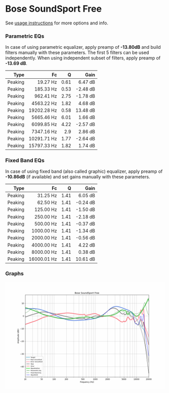 # Bose SoundSport Free
See [usage instructions](https://github.com/jaakkopasanen/AutoEq#usage) for more options and info.

### Parametric EQs
In case of using parametric equalizer, apply preamp of **-13.80dB** and build filters manually
with these parameters. The first 5 filters can be used independently.
When using independent subset of filters, apply preamp of **-13.69 dB**.

| Type    | Fc          |    Q | Gain     |
|--------:|------------:|-----:|---------:|
| Peaking | 19.27 Hz    | 0.61 | 6.47 dB  |
| Peaking | 185.33 Hz   | 0.53 | -2.48 dB |
| Peaking | 962.41 Hz   | 2.75 | -1.78 dB |
| Peaking | 4563.22 Hz  | 1.82 | 4.68 dB  |
| Peaking | 19202.28 Hz | 0.58 | 13.48 dB |
| Peaking | 5665.46 Hz  | 6.01 | 1.66 dB  |
| Peaking | 6099.85 Hz  | 4.22 | -2.57 dB |
| Peaking | 7347.16 Hz  | 2.9  | 2.86 dB  |
| Peaking | 10291.71 Hz | 1.77 | -2.64 dB |
| Peaking | 15797.33 Hz | 1.82 | 1.74 dB  |

### Fixed Band EQs
In case of using fixed band (also called graphic) equalizer, apply preamp of **-10.86dB**
(if available) and set gains manually with these parameters.

| Type    | Fc          |    Q | Gain     |
|--------:|------------:|-----:|---------:|
| Peaking | 31.25 Hz    | 1.41 | 6.05 dB  |
| Peaking | 62.50 Hz    | 1.41 | -0.24 dB |
| Peaking | 125.00 Hz   | 1.41 | -1.50 dB |
| Peaking | 250.00 Hz   | 1.41 | -2.18 dB |
| Peaking | 500.00 Hz   | 1.41 | -0.37 dB |
| Peaking | 1000.00 Hz  | 1.41 | -1.34 dB |
| Peaking | 2000.00 Hz  | 1.41 | -0.56 dB |
| Peaking | 4000.00 Hz  | 1.41 | 4.22 dB  |
| Peaking | 8000.00 Hz  | 1.41 | 0.38 dB  |
| Peaking | 16000.01 Hz | 1.41 | 10.61 dB |

### Graphs
![](./Bose%20SoundSport%20Free.png)